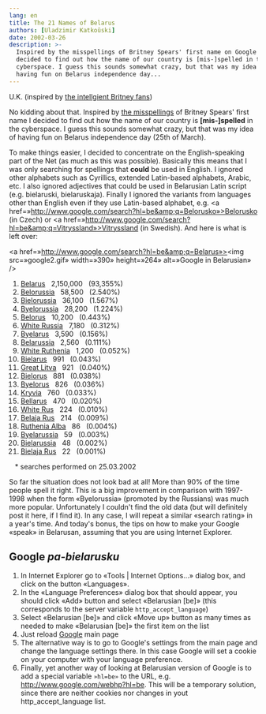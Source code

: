 ```yaml
---
lang: en
title: The 21 Names of Belarus
authors: [Uladzimir Katkoŭski]
date: 2002-03-26
description: >-
  Inspired by the misspellings of Britney Spears' first name on Google I
  decided to find out how the name of our country is [mis-]spelled in the
  cyberspace. I guess this sounds somewhat crazy, but that was my idea of
  having fun on Belarus independence day...
---
```



U.K. (inspired by <a href=»http://www.google.com/jobs/britney.html»>the intellgient Britney fans</a>)

No kidding about that. Inspired by <a href=»http://www.google.com/jobs/britney.html»>the misspellings</a> of Britney Spears' first name I decided to find out how the name of our country is <strong>[mis-]spelled</strong> in the cyberspace. I guess this sounds somewhat crazy, but that was my idea of having fun on Belarus independence day (25th of March).

To make things easier, I decided to concentrate on the English-speaking part of the Net (as much as this was possible). Basically this means that I was only searching for spellings that <strong>could</strong> be used in English. I ignored other alphabets such as Cyrillics, extended Latin-based alphabets, Arabic, etc. I also ignored adjectives that could be used in Belarusian Latin script (e.g. bielaruski, bielaruskaja). Finally I ignored the variants from languages other than English even if they use Latin-based alphabet, e.g. <a href=»http://www.google.com/search?hl=be&amp;q=Belorusko»>Belorusko</a> (in Czech) or <a href=»http://www.google.com/search?hl=be&amp;q=Vitryssland»>Vitryssland</a> (in Swedish). And here is what is left over:

<a href=»http://www.google.com/search?hl=be&amp;q=Belarus»><img src=»google2.gif» width=»390» height=»264» alt=»Google in Belarusian» /></a>

<ol>
<li><a href=»http://www.google.com/search?hl=be&amp;q=Belarus»>Belarus</a>   2,150,000   (93,355%)</li>
<li><a href=»http://www.google.com/search?hl=be&amp;q=Belorussia»>Belorussia</a>   58,500   (2.540%)</li>
<li><a href=»http://www.google.com/search?hl=be&amp;q=Bielorussia»>Bielorussia</a>   36,100   (1.567%)</li>
<li><a href=»http://www.google.com/search?hl=be&amp;q=Byelorussia»>Byelorussia</a>   28,200   (1.224%)</li>
<li><a href=»http://www.google.com/search?hl=be&amp;q=Belorus»>Belorus</a>   10,200   (0.443%)</li>
<li><a href=»http://www.google.com/search?hl=be&amp;q=%22White+Russia%22»>White Russia</a>   7,180   (0.312%)</li>
<li><a href=»http://www.google.com/search?hl=be&amp;q=Byelarus»>Byelarus</a>   3,590   (0.156%)</li>
<li><a href=»http://www.google.com/search?hl=be&amp;q=Belarussia»>Belarussia</a>   2,560   (0.111%)</li>
<li><a href=»http://www.google.com/search?hl=be&amp;q=White+Ruthenia»>White Ruthenia</a>   1,200   (0.052%)</li>
<li><a href=»http://www.google.com/search?hl=be&amp;q=Bielarus»>Bielarus</a>   991   (0.043%)</li>
<li><a href=»http://www.google.com/search?hl=be&amp;q=Great+Litva»>Great Litva</a>   921   (0.040%)</li>
<li><a href=»http://www.google.com/search?hl=be&amp;q=Bielorus»>Bielorus</a>   881   (0.038%)</li>
<li><a href=»http://www.google.com/search?hl=be&amp;q=Byelorus»>Byelorus</a>   826   (0.036%)</li>
<li><a href=»http://www.google.com/search?hl=be&amp;q=Kryvia»>Kryvia</a>   760   (0.033%)</li>
<li><a href=»http://www.google.com/search?hl=be&amp;q=Bellarus»>Bellarus</a>   470   (0.020%)</li>
<li><a href=»http://www.google.com/search?hl=be&amp;q=%22White+Rus%22»>White Rus</a>   224   (0.010%)</li>
<li><a href=»http://www.google.com/search?hl=be&amp;q=Belaja+Rus»>Belaja Rus</a>   214   (0.009%)</li>
<li><a href=»http://www.google.com/search?hl=be&amp;q=Ruthenia+Alba»>Ruthenia Alba</a>   86   (0.004%)</li>
<li><a href=»http://www.google.com/search?hl=be&amp;q=Byelarussia»>Byelarussia</a>   59   (0.003%)</li>
<li><a href=»http://www.google.com/search?hl=be&amp;q=Bielarussia»>Bielarussia</a>   48   (0.002%)</li>
<li><a href=»http://www.google.com/search?hl=be&amp;q=Bielaja+Rus»>Bielaja Rus</a>   22   (0.001%)</li>
</ol>
<span class=»small»>   * searches performed on 25.03.2002</span>

So far the situation does not look bad at all! More than 90% of the time people spell it right. This is a big improvement in comparison with 1997-1998 when the form «Byelorussia» (promoted by the Russians) was much more popular. Unfortunately I couldn't find the old data (but will definitely post it here, if I find it). In any case, I will repeat a similar «search rating» in a year's time. And today's bonus, the tips on how to make your Google «speak» in Belarusan, assuming that you are using Internet Explorer.

## Google  *pa-bielarusku* 
<ol>
<li>In Internet Explorer go to «Tools | Internet Options...» dialog box, and click on the button «Languages».</li>
<li>In the «Language Preferences» dialog box that should appear, you should click «Add» button and select «Belarusian [be]» (this corresponds to the server variable <code>http_accept_language</code>)</li>
<li>Select «Belarusian [be]» and click «Move up» button as many times as needed to make «Belarusian [be]» the first item on the list</li>
<li>Just reload <a href=»http://www.google.com/»>Google</a> main page</li>
<li>The alternative way is to go to Google's settings from the main page and change the language settings there. In this case Google will set a cookie on your computer with your language preference.</li>
<li>Finally, yet another way of looking at Belarusian version of Google is to add a special variable <code>»hl=be»</code> to the URL, e.g. <a href=»http://www.google.com/webhp?hl=be»>http://www.google.com/webhp?hl=be</a>. This will be a temporary solution, since there are neither cookies nor changes in yout http_accept_language list.</li>
</ol>

